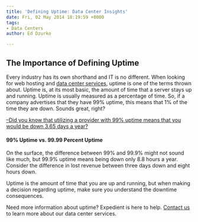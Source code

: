 ```yaml
---
title: 'Defining Uptime: Data Center Insights'
date: Fri, 02 May 2014 18:19:59 +0000
tags:
- Data Centers
author: Ed Dzurko

---
```

## The Importance of Defining Uptime

Every industry has its own shorthand and IT is no different. When looking for web hosting and [data center services](https://www.expedient.com/the-data-centers/ "Data Centers"), uptime is one of the terms thrown about. Uptime is, at its most basic, the amount of time that a server stays up and running. Uptime is usually measured as a percentage of time. So, if a company advertises that they have 99% uptime, this means that 1% of the time they are down. Sounds great, right?

[–Did you know that utilizing a provider with 99% uptime means that you would be down 3.65 days a year?](https://www.expedient.com/how-much-does-downtime-really-cost/ "How Much Does Downtime Really Cost?")

#### 99% Uptime vs. 99.99 Percent Uptime

On the surface, the difference between 99% and 99.9% might not sound like much, but 99.9% uptime means being down only 8.8 hours a year. Consider the difference in lost revenue between three days down and eight hours down.

Uptime is the amount of time that you are up and running, but when making a decision regarding uptime, make sure you understand the downtime consequences.

Need more information about uptime? Expedient is here to help. [Contact us](https://www.expedient.com/support/ "Support") to learn more about our data center services.